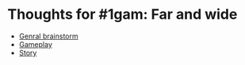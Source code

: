 Thoughts for #1gam: Far and wide
================================

  - [Genral brainstorm](brainstorm.html)
  - [Gameplay](gameplay.html)
  - [Story](story.html)
  